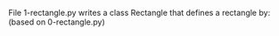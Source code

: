 File 1-rectangle.py writes a class Rectangle that defines a rectangle by: (based on 0-rectangle.py)

